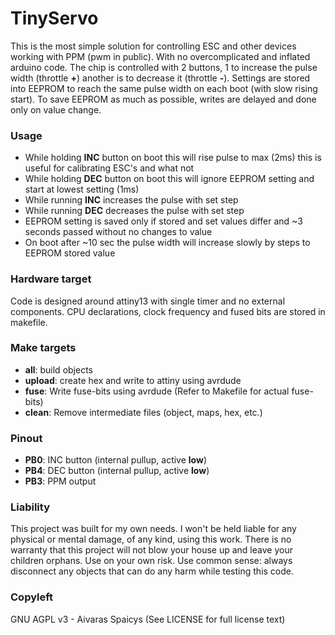 # TinyServo
This is the most simple solution for controlling ESC and other devices working with PPM (pwm in public). With no overcomplicated and inflated arduino code. The chip is controlled with 2 buttons, 1 to increase the pulse width (throttle __+__) another is to decrease it (throttle __-__). Settings are stored into EEPROM to reach the same pulse width on each boot (with slow rising start). To save EEPROM as much as possible, writes are delayed and done only on value change.

### Usage
* While holding __INC__ button on boot this will rise pulse to max (2ms) this is useful for calibrating ESC's and what not
* While holding __DEC__ button on boot this will ignore EEPROM setting and start at lowest setting (1ms)
* While running __INC__ increases the pulse with set step
* While running __DEC__ decreases the pulse with set step
* EEPROM setting is saved only if stored and set values differ and ~3 seconds passed without no changes to value
* On boot after ~10 sec the pulse width will increase slowly by steps to EEPROM stored value

### Hardware target
Code is designed around attiny13 with single timer and no external components. CPU declarations, clock frequency and fused bits are stored in makefile.

### Make targets
* __all__: build objects
* __upload__: create hex and write to attiny using avrdude
* __fuse__: Write fuse-bits using avrdude (Refer to Makefile for actual fuse-bits)
* __clean__: Remove intermediate files (object, maps, hex, etc.)

### Pinout
* __PB0__:  INC button (internal pullup, active __low__)
* __PB4__: DEC button (internal pullup, active __low__)
* __PB3__: PPM output

### Liability
This project was built for my own needs. I won't be held liable for any physical or mental damage, of any kind, using this work. There is no warranty that this project will not blow your house up and leave your children orphans. Use on your own risk. Use common sense: always disconnect any objects that can do any harm while testing this code.

### Copyleft
GNU AGPL v3  - Aivaras Spaicys (See LICENSE for full license text)

